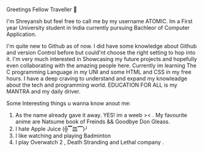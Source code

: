 Greetings Fellow Traveller 👀

I'm Shreyansh but feel free to call me by my username ATOMIC.
Im a First year University student in India currently pursuing Bachleor of Computer Application.

I'm quite new to Github as of now. I did have some knowledge about Github and version Control before but could'nt choose the right setting to hop into it.
I'm very much interested in Showcasing my future projects and hopefully even collaborating with the amazing people here.
Currently im learning The C programming Language in my UNI and some HTML and CSS in my free hours.
I have a deep craving to understand and expand my knowleadge about the tech and programming world.
EDUCATION FOR ALL is my MANTRA and my daily driver.


Some Interesting things u wanna know anout me:
1) As the name already gave it away. YES! im a weeb >< . My favourite anime are  Natsume book of Freinds && Goodbye Don Gleass.
2) I hate Apple Juice (╬▔皿▔)╯
3) I like watching and playing Badminton
4) I play Overwatch 2 , Death Stranding and Lethal company .

<!---
AtomicOtaku-bit/AtomicOtaku-bit is a ✨ special ✨ repository because its `README.md` (this file) appears on your GitHub profile.
You can click the Preview link to take a look at your changes.
--->
